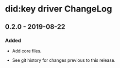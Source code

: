 # did:key driver ChangeLog

## 0.2.0 - 2019-08-22

### Added
- Add core files.

- See git history for changes previous to this release.
